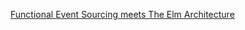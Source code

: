 [Functional Event Sourcing meets The Elm Architecture](http://anthonylloyd.github.io/blog/2016/11/27/event-sourcing)


